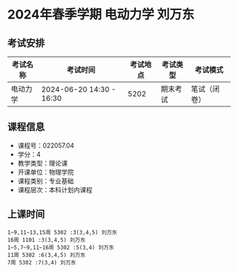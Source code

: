 # 2024年春季学期 电动力学 刘万东




## 考试安排

| 考试名称 | 考试时间 | 考试地点 | 考试类型 | 考试模式 |
| -------- | -------- | -------- | -------- | -------- |
| 电动力学 | 2024-06-20 14:30 - 16:30 | 5202 | 期末考试 | 笔试（闭卷） |





## 课程信息

- 课程号：022057.04
- 学分：4
- 教学类型：理论课
- 开课单位：物理学院
- 课程类别：专业基础
- 课程层次：本科计划内课程

## 上课时间

```
1~9,11~13,15周 5302 :3(3,4,5) 刘万东
16周 1101 :3(3,4,5) 刘万东
1~5,7~9,11~16周 5302 :5(3,4) 刘万东
11周 5302 :6(3,4,5) 刘万东
7周 5302 :7(3,4) 刘万东
```

